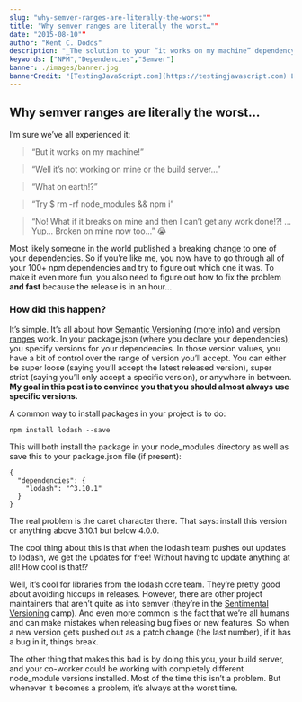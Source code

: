 ```yaml
---
slug: "why-semver-ranges-are-literally-the-worst""
title: "Why semver ranges are literally the worst…""
date: "2015-08-10""
author: "Kent C. Dodds"
description: "_The solution to your “it works on my machine” dependency problems._"
keywords: ["NPM","Dependencies","Semver"]
banner: ./images/banner.jpg
bannerCredit: "[TestingJavaScript.com](https://testingjavascript.com) Learn the smart, efficient way to test any JavaScript application."
---
```


## Why semver ranges are literally the worst…

I’m sure we’ve all experienced it:

> “But it works on my machine!”

> “Well it’s not working on mine or the build server…”

> “What on earth!?”

> “Try \$ rm -rf node_modules && npm i”

> “No! What if it breaks on mine and then I can’t get any work done!?! … Yup…
> Broken on mine now too…” 😭

Most likely someone in the world published a breaking change to one of your
dependencies. So if you’re like me, you now have to go through all of your 100+
npm dependencies and try to figure out which one it was. To make it even more
fun, you also need to figure out how to fix the problem **and fast** because the
release is in an hour…

### How did this happen?

It’s simple. It’s all about how
[Semantic Versioning](https://docs.npmjs.com/getting-started/semantic-versioning)
([more info](http://semver.org/)) and
[version ranges](https://docs.npmjs.com/misc/semver) work. In your package.json
(where you declare your dependencies), you specify versions for your
dependencies. In those version values, you have a bit of control over the range
of version you’ll accept. You can either be super loose (saying you’ll accept
the latest released version), super strict (saying you’ll only accept a specific
version), or anywhere in between. **My goal in this post is to convince you that
you should almost always use specific versions.**

A common way to install packages in your project is to do:

```
npm install lodash --save
```

This will both install the package in your node_modules directory as well as
save this to your package.json file (if present):

```
{
  "dependencies": {
    "lodash": "^3.10.1"
  }
}
```

The real problem is the caret character there. That says: install this version
or anything above 3.10.1 but below 4.0.0.

The cool thing about this is that when the lodash team pushes out updates to
lodash, we get the updates for free! Without having to update anything at all!
How cool is that!?

Well, it’s cool for libraries from the lodash core team. They’re pretty good
about avoiding hiccups in releases. However, there are other project maintainers
that aren’t quite as into semver (they’re in the
[Sentimental Versioning](http://sentimentalversioning.org/) camp). And even more
common is the fact that we’re all humans and can make mistakes when releasing
bug fixes or new features. So when a new version gets pushed out as a patch
change (the last number), if it has a bug in it, things break.

The other thing that makes this bad is by doing this you, your build server, and
your co-worker could be working with completely different node_module versions
installed. Most of the time this isn’t a problem. But whenever it becomes a
problem, it’s always at the worst time.
